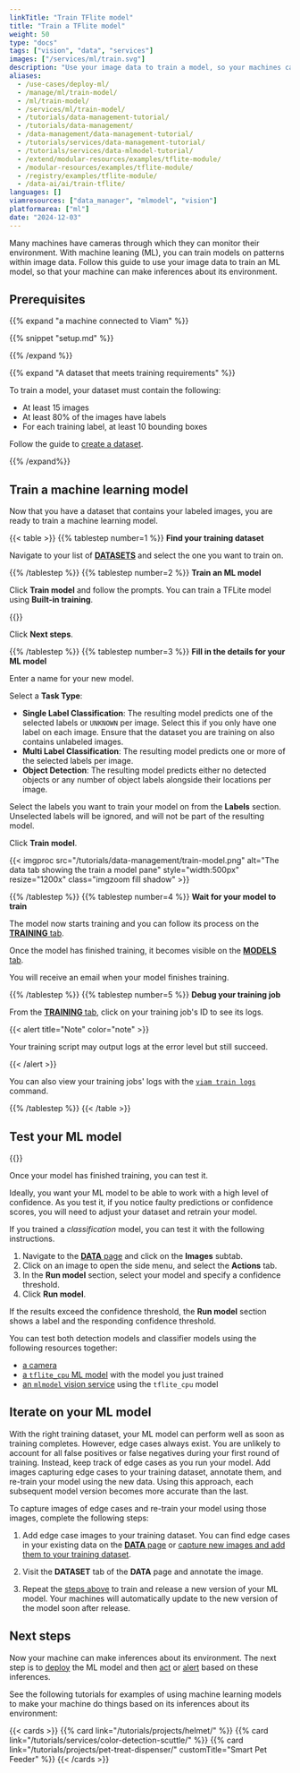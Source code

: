 ```yaml
---
linkTitle: "Train TFlite model"
title: "Train a TFlite model"
weight: 50
type: "docs"
tags: ["vision", "data", "services"]
images: ["/services/ml/train.svg"]
description: "Use your image data to train a model, so your machines can make inferences about their environments."
aliases:
  - /use-cases/deploy-ml/
  - /manage/ml/train-model/
  - /ml/train-model/
  - /services/ml/train-model/
  - /tutorials/data-management-tutorial/
  - /tutorials/data-management/
  - /data-management/data-management-tutorial/
  - /tutorials/services/data-management-tutorial/
  - /tutorials/services/data-mlmodel-tutorial/
  - /extend/modular-resources/examples/tflite-module/
  - /modular-resources/examples/tflite-module/
  - /registry/examples/tflite-module/
  - /data-ai/ai/train-tflite/
languages: []
viamresources: ["data_manager", "mlmodel", "vision"]
platformarea: ["ml"]
date: "2024-12-03"
---
```


Many machines have cameras through which they can monitor their environment.
With machine leaning (ML), you can train models on patterns within image data.
Follow this guide to use your image data to train an ML model, so that your machine can make inferences about its environment.

## Prerequisites

{{% expand "a machine connected to Viam" %}}

{{% snippet "setup.md" %}}

{{% /expand %}}

{{% expand "A dataset that meets training requirements" %}}

To train a model, your dataset must contain the following:

- At least 15 images
- At least 80% of the images have labels
- For each training label, at least 10 bounding boxes

Follow the guide to [create a dataset](/data-ai/train/create-dataset/).

{{% /expand%}}

## Train a machine learning model

Now that you have a dataset that contains your labeled images, you are ready to train a machine learning model.

{{< table >}}
{{% tablestep number=1 %}}
**Find your training dataset**

Navigate to your list of [**DATASETS**](https://app.viam.com/data/datasets) and select the one you want to train on.

{{% /tablestep %}}
{{% tablestep number=2 %}}
**Train an ML model**

Click **Train model** and follow the prompts.
You can train a TFLite model using **Built-in training**.

{{<imgproc src="/services/ml/train-model.png" resize="1200x" declaredimensions=true style="width:500px" alt="The shapes dataset." class="imgzoom fill shadow" >}}

Click **Next steps**.

{{% /tablestep %}}
{{% tablestep number=3 %}}
**Fill in the details for your ML model**

Enter a name for your new model.

Select a **Task Type**:

- **Single Label Classification**: The resulting model predicts one of the selected labels or `UNKNOWN` per image.
  Select this if you only have one label on each image. Ensure that the dataset you are training on also contains unlabeled images.
- **Multi Label Classification**: The resulting model predicts one or more of the selected labels per image.
- **Object Detection**: The resulting model predicts either no detected objects or any number of object labels alongside their locations per image.

Select the labels you want to train your model on from the **Labels** section. Unselected labels will be ignored, and will not be part of the resulting model.

Click **Train model**.

{{< imgproc src="/tutorials/data-management/train-model.png" alt="The data tab showing the train a model pane" style="width:500px" resize="1200x" class="imgzoom fill shadow" >}}

{{% /tablestep %}}
{{% tablestep number=4 %}}
**Wait for your model to train**

The model now starts training and you can follow its process on the [**TRAINING** tab](https://app.viam.com/training).

Once the model has finished training, it becomes visible on the [**MODELS** tab](https://app.viam.com/models).

You will receive an email when your model finishes training.

{{% /tablestep %}}
{{% tablestep number=5 %}}
**Debug your training job**

From the [**TRAINING** tab](https://app.viam.com/training), click on your training job's ID to see its logs.

{{< alert title="Note" color="note" >}}

Your training script may output logs at the error level but still succeed.

{{< /alert >}}

You can also view your training jobs' logs with the [`viam train logs`](/dev/tools/cli/#train) command.

{{% /tablestep %}}
{{< /table >}}

## Test your ML model

{{<gif webm_src="/services/vision/mug-classifier.webm" mp4_src="/services/vision/mug-classifier.mp4" alt="A classification model run against an image containing a mug." max-width="250px" class="alignright">}}

Once your model has finished training, you can test it.

Ideally, you want your ML model to be able to work with a high level of confidence.
As you test it, if you notice faulty predictions or confidence scores, you will need to adjust your dataset and retrain your model.

If you trained a _classification_ model, you can test it with the following instructions.

1. Navigate to the [**DATA** page](https://app.viam.com/data/view) and click on the **Images** subtab.
1. Click on an image to open the side menu, and select the **Actions** tab.
1. In the **Run model** section, select your model and specify a confidence threshold.
1. Click **Run model**.

If the results exceed the confidence threshold, the **Run model** section shows a label and the responding confidence threshold.

You can test both detection models and classifier models using the following resources together:

- [a camera](/operate/reference/components/camera/)
- [a `tflite_cpu` ML model](/data-ai/ai/deploy/) with the model you just trained
- [an `mlmodel` vision service](/operate/reference/services/vision/mlmodel/) using the `tflite_cpu` model

## Iterate on your ML model

With the right training dataset, your ML model can perform well as soon as training completes.
However, edge cases always exist.
You are unlikely to account for all false positives or false negatives during your first round of training.
Instead, keep track of edge cases as you run your model.
Add images capturing edge cases to your training dataset, annotate them, and re-train your model using the new data.
Using this approach, each subsequent model version becomes more accurate than the last.

To capture images of edge cases and re-train your model using those images, complete the following steps:

1. Add edge case images to your training dataset. You can find edge cases in your existing data on the [**DATA** page](https://app.viam.com/data/) or [capture new images and add them to your training dataset](/data-ai/train/capture-images/).

1. Visit the **DATASET** tab of the **DATA** page and annotate the image.

1. Repeat the [steps above](/data-ai/train/train-tflite/#train-a-machine-learning-model) to train and release a new version of your ML model. Your machines will automatically update to the new version of the model soon after release.

## Next steps

Now your machine can make inferences about its environment.
The next step is to [deploy](/data-ai/ai/deploy/) the ML model and then [act](/data-ai/ai/act/) or [alert](/data-ai/ai/alert/) based on these inferences.

See the following tutorials for examples of using machine learning models to make your machine do things based on its inferences about its environment:

{{< cards >}}
{{% card link="/tutorials/projects/helmet/" %}}
{{% card link="/tutorials/services/color-detection-scuttle/" %}}
{{% card link="/tutorials/projects/pet-treat-dispenser/" customTitle="Smart Pet Feeder" %}}
{{< /cards >}}
